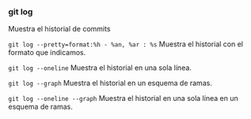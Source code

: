 ### git log
Muestra el historial de commits

`git log --pretty=format:%h - %an, %ar : %s`
Muestra el historial con el formato que indicamos.

`git log --oneline`
Muestra el historial en una sola línea.

`git log --graph`
Muestra el historial en un esquema de ramas.

`git log --oneline --graph`
Muestra el historial en una sola línea en un esquema de ramas.

